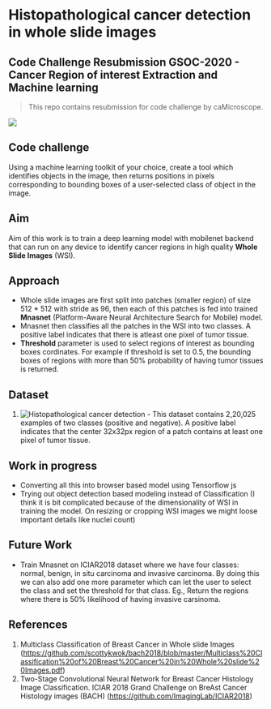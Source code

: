 # Histopathological cancer detection in whole slide images

## Code Challenge Resubmission GSOC-2020 - Cancer Region of interest Extraction and Machine learning

> This repo contains resubmission for code challenge by caMicroscope.

![](https://github.com/divyaprabha123/caMicroscopeGSOC_2/blob/master/output/FINAL.gif)


## Code challenge

Using a machine learning toolkit of your choice, create a tool which identifies objects in the image, then returns positions in pixels corresponding to bounding boxes of a user-selected class of object in the image. 

## Aim

Aim of this work is to train a deep learning model with mobilenet backend that can run on any device to identify cancer regions in high quality **Whole Slide Images** (WSI). 

## Approach

 - Whole slide images are first split into patches (smaller region) of size 512 * 512 with stride as 96, then each of this patches is fed into trained **Mnasnet** (Platform-Aware Neural Architecture Search for Mobile) model.
 - Mnasnet then classifies all the patches in the WSI into two classes. A positive label indicates that there is atleast one pixel of tumor tissue. 
 - **Threshold** parameter is used to select regions of interest as bounding boxes cordinates. For example if threshold is set to 0.5, the bounding boxes of regions with more than 50% probability of having tumor tissues is returned. 

## Dataset
1. ![Histopathological cancer detection](https://www.kaggle.com/c/histopathologic-cancer-detection) - This dataset contains 2,20,025 examples of two classes (positive and negative). A positive label indicates that the center 32x32px region of a patch contains at least one pixel of tumor tissue. 

## Work in progress
- Converting all this into browser based model using Tensorflow js
- Trying out object detection based modeling instead of Classification (I think it is bit complicated because of the dimensionality of WSI in training the model. On resizing or cropping WSI images we might loose important details like nuclei count)

## Future Work
- Train Mnasnet on ICIAR2018 dataset where we have four classes: normal, benign, in situ carcinoma and invasive carcinoma. By doing this we can also add one more parameter which can let the user to select the class and set the threshold for that class. Eg., Return the regions where there is 50% likelihood of having invasive carsinoma.
## References

1. Multiclass Classification of Breast Cancer in Whole slide Images (https://github.com/scottykwok/bach2018/blob/master/Multiclass%20Classification%20of%20Breast%20Cancer%20in%20Whole%20slide%20Images.pdf)
2. Two-Stage Convolutional Neural Network for Breast Cancer Histology Image Classification. ICIAR 2018 Grand Challenge on BreAst Cancer Histology images (BACH) (https://github.com/ImagingLab/ICIAR2018)

